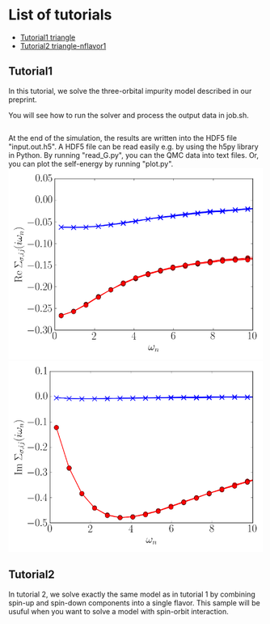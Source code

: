 # List of tutorials
- [Tutorial1 triangle](#tutorial1)
- [Tutorial2 triangle-nflavor1](#tutorial2)

## <a ref="tutorial1">Tutorial1</a>
In this tutorial, we solve the three-orbital impurity model described in our preprint.

You will see how to run the solver and process the output data in job.sh.

```
```

At the end of the simulation, the results are written into the HDF5 file "input.out.h5".
A HDF5 file can be read easily e.g. by using the h5py library in Python.
By running "read_G.py", you can the QMC data into text files.
Or, you can plot the self-energy by running "plot.py".
![](triangle/Sigma-Re.png)
![](triangle/Sigma-Im.png)


## <a ref="tutorial2">Tutorial2</a>
In tutorial 2, we solve exactly the same model as in tutorial 1 by combining spin-up and spin-down components into a single flavor.
This sample will be usuful when you want to solve a model with spin-orbit interaction.
